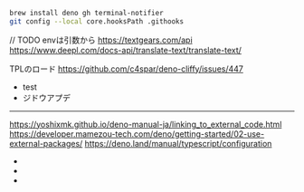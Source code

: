 ```bash
brew install deno gh terminal-notifier
git config --local core.hooksPath .githooks
```

// TODO envは引数から https://textgears.com/api
https://www.deepl.com/docs-api/translate-text/translate-text/

TPLのロード https://github.com/c4spar/deno-cliffy/issues/447

- test
- ジドウアプデ

---

https://yoshixmk.github.io/deno-manual-ja/linking_to_external_code.html
https://developer.mamezou-tech.com/deno/getting-started/02-use-external-packages/
https://deno.land/manual/typescript/configuration

-
-
-
